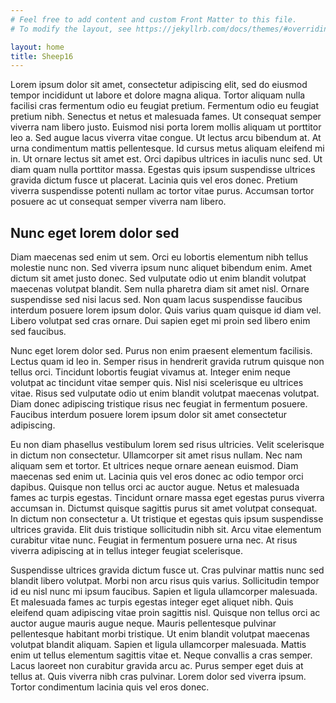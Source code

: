 ```yaml
---
# Feel free to add content and custom Front Matter to this file.
# To modify the layout, see https://jekyllrb.com/docs/themes/#overriding-theme-defaults

layout: home
title: Sheep16
---
```

<!-- Sheep16 title and logo are in the html file, no need to put them here, just content. -->
<!-- TOOD: Write content -->
Lorem ipsum dolor sit amet, consectetur adipiscing elit, sed do eiusmod tempor incididunt ut labore et dolore magna aliqua. Tortor aliquam nulla facilisi cras fermentum odio eu feugiat pretium. Fermentum odio eu feugiat pretium nibh. Senectus et netus et malesuada fames. Ut consequat semper viverra nam libero justo. Euismod nisi porta lorem mollis aliquam ut porttitor leo a. Sed augue lacus viverra vitae congue. Ut lectus arcu bibendum at. At urna condimentum mattis pellentesque. Id cursus metus aliquam eleifend mi in. Ut ornare lectus sit amet est. Orci dapibus ultrices in iaculis nunc sed. Ut diam quam nulla porttitor massa. Egestas quis ipsum suspendisse ultrices gravida dictum fusce ut placerat. Lacinia quis vel eros donec. Pretium viverra suspendisse potenti nullam ac tortor vitae purus. Accumsan tortor posuere ac ut consequat semper viverra nam libero.

## Nunc eget lorem dolor sed
Diam maecenas sed enim ut sem. Orci eu lobortis elementum nibh tellus molestie nunc non. Sed viverra ipsum nunc aliquet bibendum enim. Amet dictum sit amet justo donec. Sed vulputate odio ut enim blandit volutpat maecenas volutpat blandit. Sem nulla pharetra diam sit amet nisl. Ornare suspendisse sed nisi lacus sed. Non quam lacus suspendisse faucibus interdum posuere lorem ipsum dolor. Quis varius quam quisque id diam vel. Libero volutpat sed cras ornare. Dui sapien eget mi proin sed libero enim sed faucibus.

Nunc eget lorem dolor sed. Purus non enim praesent elementum facilisis. Lectus quam id leo in. Semper risus in hendrerit gravida rutrum quisque non tellus orci. Tincidunt lobortis feugiat vivamus at. Integer enim neque volutpat ac tincidunt vitae semper quis. Nisl nisi scelerisque eu ultrices vitae. Risus sed vulputate odio ut enim blandit volutpat maecenas volutpat. Diam donec adipiscing tristique risus nec feugiat in fermentum posuere. Faucibus interdum posuere lorem ipsum dolor sit amet consectetur adipiscing.

Eu non diam phasellus vestibulum lorem sed risus ultricies. Velit scelerisque in dictum non consectetur. Ullamcorper sit amet risus nullam. Nec nam aliquam sem et tortor. Et ultrices neque ornare aenean euismod. Diam maecenas sed enim ut. Lacinia quis vel eros donec ac odio tempor orci dapibus. Quisque non tellus orci ac auctor augue. Netus et malesuada fames ac turpis egestas. Tincidunt ornare massa eget egestas purus viverra accumsan in. Dictumst quisque sagittis purus sit amet volutpat consequat. In dictum non consectetur a. Ut tristique et egestas quis ipsum suspendisse ultrices gravida. Elit duis tristique sollicitudin nibh sit. Arcu vitae elementum curabitur vitae nunc. Feugiat in fermentum posuere urna nec. At risus viverra adipiscing at in tellus integer feugiat scelerisque.

Suspendisse ultrices gravida dictum fusce ut. Cras pulvinar mattis nunc sed blandit libero volutpat. Morbi non arcu risus quis varius. Sollicitudin tempor id eu nisl nunc mi ipsum faucibus. Sapien et ligula ullamcorper malesuada. Et malesuada fames ac turpis egestas integer eget aliquet nibh. Quis eleifend quam adipiscing vitae proin sagittis nisl. Quisque non tellus orci ac auctor augue mauris augue neque. Mauris pellentesque pulvinar pellentesque habitant morbi tristique. Ut enim blandit volutpat maecenas volutpat blandit aliquam. Sapien et ligula ullamcorper malesuada. Mattis enim ut tellus elementum sagittis vitae et. Neque convallis a cras semper. Lacus laoreet non curabitur gravida arcu ac. Purus semper eget duis at tellus at. Quis viverra nibh cras pulvinar. Lorem dolor sed viverra ipsum. Tortor condimentum lacinia quis vel eros donec.